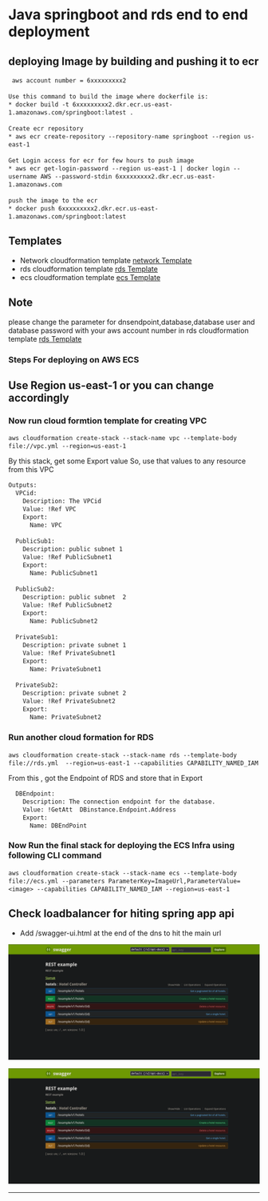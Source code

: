 #  Java springboot and rds end to end deployment


## deploying Image by building and pushing it to ecr 
```
 aws account number = 6xxxxxxxxx2
 
Use this command to build the image where dockerfile is:
* docker build -t 6xxxxxxxxx2.dkr.ecr.us-east-1.amazonaws.com/springboot:latest . 

Create ecr repository
* aws ecr create-repository --repository-name springboot --region us-east-1

Get Login access for ecr for few hours to push image
* aws ecr get-login-password --region us-east-1 | docker login --username AWS --password-stdin 6xxxxxxxxx2.dkr.ecr.us-east-1.amazonaws.com

push the image to the ecr
* docker push 6xxxxxxxxx2.dkr.ecr.us-east-1.amazonaws.com/springboot:latest
```
## Templates
* Network cloudformation template [network Template](https://raw.githubusercontent.com/satyum/javaspringboot/master/templates/vpc.yml)
* rds cloudformation template [rds Template](https://raw.githubusercontent.com/satyum/javaspringboot/master/templates/rds.yml)
* ecs cloudformation template [ecs Template](https://raw.githubusercontent.com/satyum/javaspringboot/master/templates/ecs.yml)
 
 ## Note
please change the parameter for dnsendpoint,database,database user and database password with your aws account number in  rds cloudformation template [rds Template](https://raw.githubusercontent.com/satyum/javaspringboot/master/templates/rds.yml)


### Steps For deploying on AWS ECS

Use Region <b>us-east-1</b> or you can change accordingly
-----------------------------------------------------------------------------------------------------------------------------------------------
### Now run cloud formtion template for creating VPC
```
aws cloudformation create-stack --stack-name vpc --template-body file://vpc.yml --region=us-east-1
```
By this stack, get some Export value
So, use that values to any resource from this VPC
```
Outputs:
  VPCid:
    Description: The VPCid
    Value: !Ref VPC
    Export:
      Name: VPC

  PublicSub1:
    Description: public subnet 1
    Value: !Ref PublicSubnet1
    Export:
      Name: PublicSubnet1

  PublicSub2:
    Description: public subnet  2
    Value: !Ref PublicSubnet2
    Export:
      Name: PublicSubnet2

  PrivateSub1:
    Description: private subnet 1
    Value: !Ref PrivateSubnet1
    Export:
      Name: PrivateSubnet1

  PrivateSub2:
    Description: private subnet 2
    Value: !Ref PrivateSubnet2
    Export:
      Name: PrivateSubnet2
```
### Run another cloud formation for RDS 
```
aws cloudformation create-stack --stack-name rds --template-body file://rds.yml  --region=us-east-1 --capabilities CAPABILITY_NAMED_IAM
```
From this , got the Endpoint of RDS and store that in Export
```
  DBEndpoint:
    Description: The connection endpoint for the database.
    Value: !GetAtt  DBinstance.Endpoint.Address
    Export:
      Name: DBEndPoint 
```
### Now Run the final stack for deploying the ECS Infra using following CLI command 
```
aws cloudformation create-stack --stack-name ecs --template-body file://ecs.yml --parameters ParameterKey=ImageUrl,ParameterValue=<image> --capabilities CAPABILITY_NAMED_IAM --region=us-east-1
```


## Check loadbalancer for hiting spring app api
* Add /swagger-ui.html at the end of the dns to hit the main url


![dns](https://github.com/satyum/javaspringboot/blob/master/pictures/Screenshot%20from%202022-12-19%2012-33-28.png)



![mainroute](https://github.com/satyum/javaspringboot/blob/master/pictures/Screenshot%20from%202022-12-19%2012-33-28.png)



___________________________________________________________________________________________________________________________________
